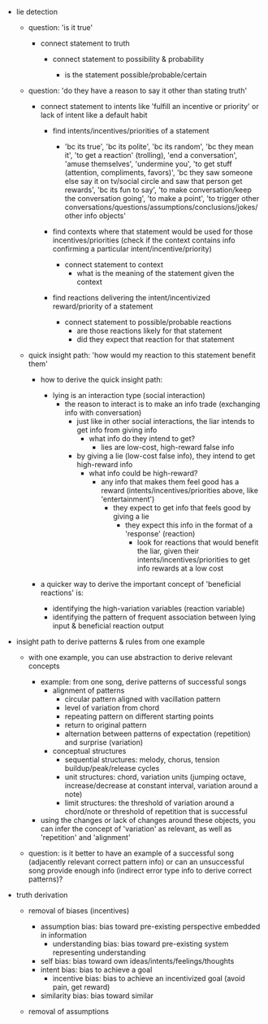 - lie detection

	- question: 'is it true'

		- connect statement to truth

			- connect statement to possibility & probability

				- is the statement possible/probable/certain

	- question: 'do they have a reason to say it other than stating truth'

		- connect statement to intents like 'fulfill an incentive or priority' or lack of intent like a default habit

			- find intents/incentives/priorities of a statement
				- 'bc its true', 'bc its polite', 'bc its random', 'bc they mean it', 'to get a reaction' (trolling), 'end a conversation', 'amuse themselves', 'undermine you', 'to get stuff (attention, compliments, favors)', 'bc they saw someone else say it on tv/social circle and saw that person get rewards', 'bc its fun to say', 'to make conversation/keep the conversation going', 'to make a point', 'to trigger other conversations/questions/assumptions/conclusions/jokes/other info objects'

			- find contexts where that statement would be used for those incentives/priorities (check if the context contains info confirming a particular intent/incentive/priority)
				- connect statement to context
					- what is the meaning of the statement given the context

			- find reactions delivering the intent/incentivized reward/priority of a statement
				- connect statement to possible/probable reactions
					- are those reactions likely for that statement
					- did they expect that reaction for that statement
		
	- quick insight path: 'how would my reaction to this statement benefit them'

		- how to derive the quick insight path:
			- lying is an interaction type (social interaction)
				- the reason to interact is to make an info trade (exchanging info with conversation)
					- just like in other social interactions, the liar intends to get info from giving info
						- what info do they intend to get?
							- lies are low-cost, high-reward false info
					- by giving a lie (low-cost false info), they intend to get high-reward info
						- what info could be high-reward?
							- any info that makes them feel good has a reward (intents/incentives/priorities above, like 'entertainment')
								- they expect to get info that feels good by giving a lie
									- they expect this info in the format of a 'response' (reaction)
										- look for reactions that would benefit the liar, given their intents/incentives/priorities to get info rewards at a low cost

		- a quicker way to derive the important concept of 'beneficial reactions' is:
			- identifying the high-variation variables (reaction variable)
			- identifying the pattern of frequent association between lying input & beneficial reaction output

- insight path to derive patterns & rules from one example

	- with one example, you can use abstraction to derive relevant concepts
		- example: from one song, derive patterns of successful songs
			- alignment of patterns
				- circular pattern aligned with vacillation pattern
				- level of variation from chord
				- repeating pattern on different starting points
				- return to original pattern
				- alternation between patterns of expectation (repetition) and surprise (variation)
			- conceptual structures
				- sequential structures: melody, chorus, tension buildup/peak/release cycles
				- unit structures: chord, variation units (jumping octave, increase/decrease at constant interval, variation around a note)
				- limit structures: the threshold of variation around a chord/note or threshold of repetition that is successful
		- using the changes or lack of changes around these objects, you can infer the concept of 'variation' as relevant, as well as 'repetition' and 'alignment'

	- question: is it better to have an example of a successful song (adjacently relevant correct pattern info) or can an unsuccessful song provide enough info (indirect error type info to derive correct patterns)?

- truth derivation

	- removal of biases (incentives)
		- assumption bias: bias toward pre-existing perspective embedded in information
			- understanding bias: bias toward pre-existing system representing understanding
		- self bias: bias toward own ideas/intents/feelings/thoughts
		- intent bias: bias to achieve a goal
			- incentive bias: bias to achieve an incentivized goal (avoid pain, get reward)
		- similarity bias: bias toward similar

	- removal of assumptions